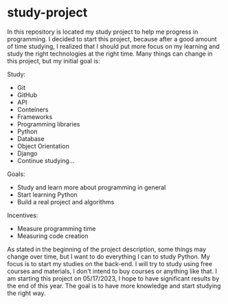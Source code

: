 # study-project

In this repository is located my study project to help me progress in programming. I decided to start this project, because after a good amount of time studying, I realized that I should put more focus on my learning and study the right technologies at the right time. Many things can change in this project, but my initial goal is:

Study:
* Git 
* GitHub
* API
* Conteiners
* Frameworks
* Programming libraries 
* Python    
* Database 
* Object Orientation 
* Django  
* Continue studying... 

Goals:
* Study and learn more about programming in general
* Start learning Python 
* Build a real project and algorithms

Incentives:
* Measure programming time
* Measuring code creation

As stated in the beginning of the project description, some things may change over time, but I want to do everything I can to study Python. My focus is to start my studies on the back-end. I will try to study using free courses and materials, I don't intend to buy courses or anything like that. I am starting this project on 05/17/2023, I hope to have significant results by the end of this year. The goal is to have more knowledge and start studying the right way.
